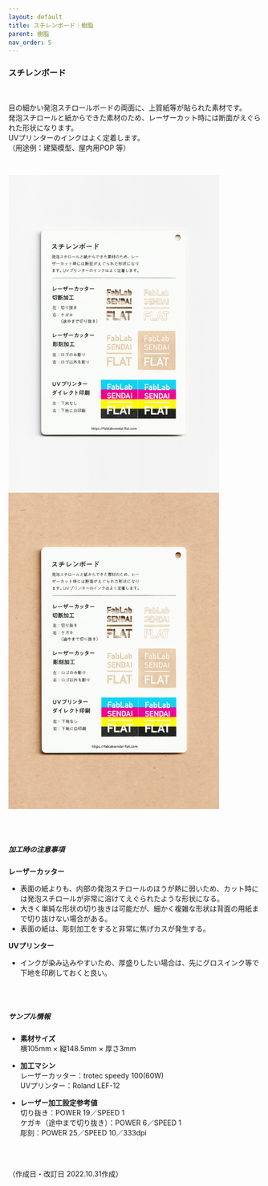 ```yaml
---
layout: default
title: スチレンボード｜樹脂
parent: 樹脂
nav_order: 5
---
```


### スチレンボード
<br>

目の細かい発泡スチロールボードの両面に、上質紙等が貼られた素材です。<br>
発泡スチロールと紙からできた素材のため、レーザーカット時には断面がえぐられた形状になります。<br>
UVプリンターのインクはよく定着します。<br>
（用途例：建築模型、屋内用POP 等）

<br>

<img src="assets/10_Styrene_B_1.png" width="420" alt="hi" class="inline"/> <img src="assets/10_Styrene_B_2.png" width="420" alt="hi" class="inline"/>

<br><br>



##### 加工時の注意事項

**レーザーカッター**
<br>
* 表面の紙よりも、内部の発泡スチロールのほうが熱に弱いため、カット時には発泡スチロールが非常に溶けてえぐられたような形状になる。
* 大きく単純な形状の切り抜きは可能だが、細かく複雑な形状は背面の用紙まで切り抜けない場合がある。
* 表面の紙は、彫刻加工をすると非常に焦げカスが発生する。

**UVプリンター**
<br>
* インクが染み込みやすいため、厚盛りしたい場合は、先にグロスインク等で下地を印刷しておくと良い。

<br><br>

##### サンプル情報

* **素材サイズ**<br>
横105mm × 縦148.5mm × 厚さ3mm

* **加工マシン**<br>
レーザーカッター：trotec speedy 100(60W)<br>
UVプリンター：Roland LEF-12<br>

* **レーザー加工設定参考値**<br>
切り抜き：POWER 19／SPEED 1<br>
ケガキ（途中まで切り抜き）：POWER 6／SPEED 1<br>
彫刻：POWER 25／SPEED 10／333dpi<br>

<br><br>

（作成日・改訂日 2022.10.31作成）
